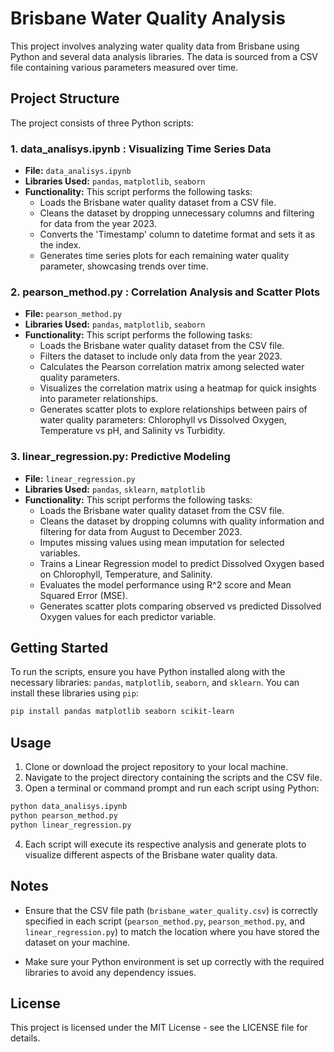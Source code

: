 # Brisbane Water Quality Analysis

This project involves analyzing water quality data from Brisbane using Python and several data analysis libraries. The data is sourced from a CSV file containing various parameters measured over time.

## Project Structure

The project consists of three Python scripts:

### 1. **data_analisys.ipynb** : Visualizing Time Series Data

- **File:** `data_analisys.ipynb`
- **Libraries Used:** `pandas`, `matplotlib`, `seaborn`
- **Functionality:** This script performs the following tasks:
  - Loads the Brisbane water quality dataset from a CSV file.
  - Cleans the dataset by dropping unnecessary columns and filtering for data from the year 2023.
  - Converts the 'Timestamp' column to datetime format and sets it as the index.
  - Generates time series plots for each remaining water quality parameter, showcasing trends over time.

### 2. **pearson_method.py** : Correlation Analysis and Scatter Plots

- **File:** `pearson_method.py`
- **Libraries Used:** `pandas`, `matplotlib`, `seaborn`
- **Functionality:** This script performs the following tasks:
  - Loads the Brisbane water quality dataset from the CSV file.
  - Filters the dataset to include only data from the year 2023.
  - Calculates the Pearson correlation matrix among selected water quality parameters.
  - Visualizes the correlation matrix using a heatmap for quick insights into parameter relationships.
  - Generates scatter plots to explore relationships between pairs of water quality parameters: Chlorophyll vs Dissolved Oxygen, Temperature vs pH, and Salinity vs Turbidity.

### 3. **linear_regression.py**: Predictive Modeling

- **File:** `linear_regression.py`
- **Libraries Used:** `pandas`, `sklearn`, `matplotlib`
- **Functionality:** This script performs the following tasks:
  - Loads the Brisbane water quality dataset from the CSV file.
  - Cleans the dataset by dropping columns with quality information and filtering for data from August to December 2023.
  - Imputes missing values using mean imputation for selected variables.
  - Trains a Linear Regression model to predict Dissolved Oxygen based on Chlorophyll, Temperature, and Salinity.
  - Evaluates the model performance using R^2 score and Mean Squared Error (MSE).
  - Generates scatter plots comparing observed vs predicted Dissolved Oxygen values for each predictor variable.

## Getting Started

To run the scripts, ensure you have Python installed along with the necessary libraries: `pandas`, `matplotlib`, `seaborn`, and `sklearn`. You can install these libraries using `pip`:

```bash
pip install pandas matplotlib seaborn scikit-learn
```

## Usage

1. Clone or download the project repository to your local machine.
2. Navigate to the project directory containing the scripts and the CSV file.
3. Open a terminal or command prompt and run each script using Python:

```bash
python data_analisys.ipynb
python pearson_method.py
python linear_regression.py
```

4. Each script will execute its respective analysis and generate plots to visualize different aspects of the Brisbane water quality data.

## Notes

- Ensure that the CSV file path (`brisbane_water_quality.csv`) is correctly specified in each script (`pearson_method.py`, `pearson_method.py`, and `linear_regression.py`) to match the location where you have stored the dataset on your machine.

- Make sure your Python environment is set up correctly with the required libraries to avoid any dependency issues.

## License

This project is licensed under the MIT License - see the LICENSE file for details.

